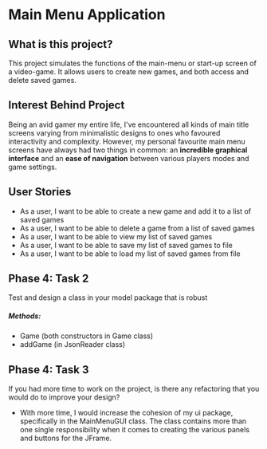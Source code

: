 # Main Menu Application

## What is this project?
This project simulates the functions of the main-menu or start-up screen of a video-game. It allows users to create
new games, and both access and delete saved games.

## Interest Behind Project
Being an avid gamer my entire life, I've encountered all kinds of main title screens varying from 
minimalistic designs to ones who favoured interactivity and complexity. However, my personal favourite main menu screens
have always had two things in common: an **incredible graphical interface** and an **ease of navigation** between 
various players modes and game settings.

## User Stories
* As a user, I want to be able to create a new game and add it to a list of saved games
* As a user, I want to be able to delete a game from a list of saved games
* As a user, I want to be able to view my list of saved games
* As a user, I want to be able to save my list of saved games to file
* As a user, I want to be able to load my list of saved games from file

## Phase 4: Task 2
Test and design a class in your model package that is robust
##### Methods:
* Game (both constructors in Game class)
* addGame (in JsonReader class)

## Phase 4: Task 3
 If you had more time to work on the project, is there any refactoring
  that you would do to improve your design?
  * With more time, I would increase the cohesion of my ui package, specifically in the MainMenuGUI class.
   The class contains more than one single responsibility when it comes to creating the various panels and buttons
   for the JFrame.